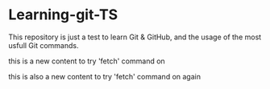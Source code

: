 <h1>Learning-git-TS</h1>
<p>This repository is just a test to learn Git & GitHub, and the usage of the most usfull Git commands.</p>
<p>this is a new content to try 'fetch' command on</p>
<p>this is also a new content to try 'fetch' command on again</p>
